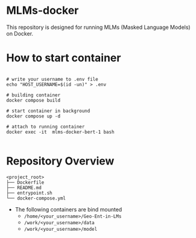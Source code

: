 # MLMs-docker

This repository is designed for running MLMs (Masked Language Models) on Docker.



# How to start container

```shell

# write your username to .env file
echo "HOST_USERNAME=$(id -un)" > .env

# building container
docker compose build

# start container in background
docker compose up -d

# attach to running container
docker exec -it  mlms-docker-bert-1 bash
 
```

# Repository Overview

```
<project_root>
├── Dockerfile
├── README.md
├── entrypoint.sh
└── docker-compose.yml
```

- The following containers are bind mounted
  - `/home/<your_username>/Geo-Ent-in-LMs` 
  - `/work/<your_username>/data` 
  - `/work/<your_username>/model` 

